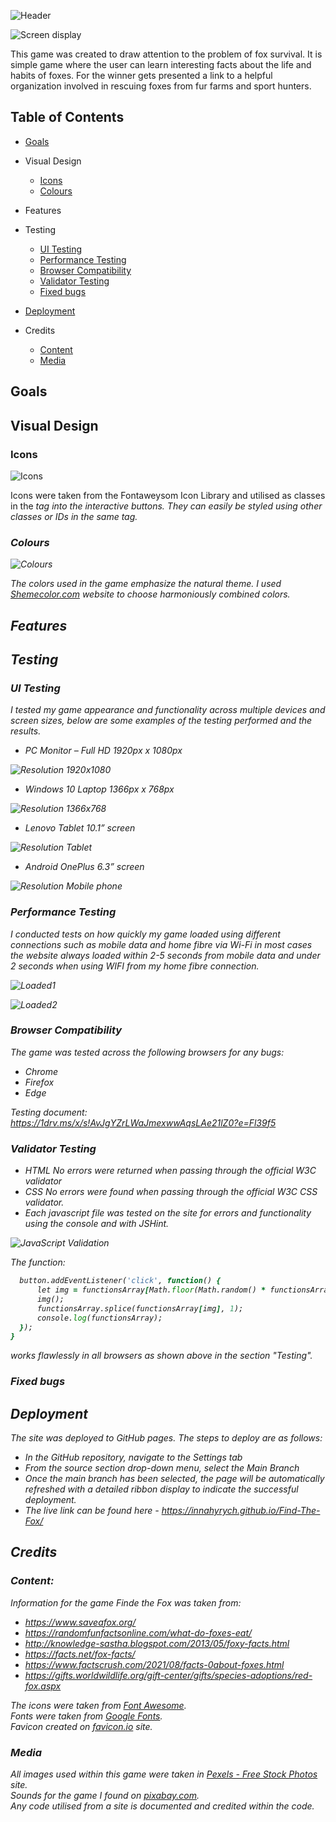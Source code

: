 ![Header](assets/images/readme_img/Header.jpg)

![Screen display](assets/images/readme_img/imagin3.jpg)

This game was created to draw attention to the problem of fox survival. It is  simple game where the user can learn interesting facts about the life and habits of foxes. For the winner gets presented a link to a helpful organization involved in rescuing foxes from fur farms and sport hunters.

## **Table of Contents**
* [Goals](#Goals)

* Visual Design
  - [Icons](#icons)
  - [Colours](#colours)
  
* Features

* Testing  
  - [UI Testing](#ui-testing)
  - [Performance Testing](#Performance-Testing)
  - [Browser Compatibility](#Browser-Compatibility)
  - [Validator Testing](#Validator-Testing)
  - [Fixed bugs](#fixed-bugs)

* [Deployment](#Deployment)

* Credits
    - [Content](#Content)
    - [Media](#Media)




## **Goals**

## **Visual Design**

### Icons

![Icons](assets/images/readme_img/icons.jpg)

Icons were taken from the Fontaweysom Icon Library and utilised as classes in the <i> tag into the interactive buttons. They can easily be styled using other classes or IDs in the same tag.

### Colours

![Colours](assets/images/readme_img/colours.jpg)

The colors used in the game emphasize the natural theme. I used [Shemecolor.com](https://www.schemecolor.com/without-fear.php) website to choose harmoniously combined colors. 

## **Features**


## **Testing**

### UI Testing

I tested my game appearance and functionality across multiple devices and screen sizes, below are some examples of the testing performed and the results.

* PC Monitor – Full HD 1920px x 1080px 

![Resolution 1920x1080](assets/images/readme_img/display_resolution1920.jpg)

* Windows 10 Laptop 1366px x 768px

![Resolution 1366x768](assets/images/readme_img/display_resolution1366.jpg)

* Lenovo Tablet 10.1” screen

![Resolution Tablet](assets/images/readme_img/Tablet.jpg)

* Android OnePlus 6.3” screen

![Resolution Mobile phone](assets/images/readme_img/mobile_screen.jpg)

### Performance Testing

I conducted tests on how quickly my game loaded using different connections such as mobile data and home fibre via Wi-Fi in most cases the website always loaded within 2-5 seconds from mobile data and under 2 seconds when using WIFI from my home fibre connection.

![Loaded1](assets/images/readme_img/2023-01-25_19-15-23.jpg)

![Loaded2](assets/images/readme_img/2023-01-25_19-17-39.jpg)

### Browser Compatibility

The game was tested across the following browsers for any bugs:

- Chrome
- Firefox
- Edge

Testing document:
<br>
https://1drv.ms/x/s!AvJgYZrLWaJmexwwAqsLAe21lZ0?e=Fl39f5


### Validator Testing

* HTML No errors were returned when passing through the official W3C validator
* CSS No errors were found when passing through the official W3C CSS validator. 
* Each javascript file was tested on the site for errors and functionality using the console and with JSHint.

![JavaScript Validation](assets/images/readme_img/validator-js.jpg)

The function:

  ````for (var button of buttonArray) {
    button.addEventListener('click', function() {       
        let img = functionsArray[Math.floor(Math.random() * functionsArray.length)];
        img();
        functionsArray.splice(functionsArray[img], 1);
        console.log(functionsArray);
    });
}
````        

works flawlessly in all browsers as shown above in the section "Testing".

### Fixed bugs

## **Deployment**

The site was deployed to GitHub pages. The steps to deploy are as follows:

* In the GitHub repository, navigate to the Settings tab
* From the source section drop-down menu, select the Main Branch
* Once the main branch has been selected, the page will be automatically refreshed with a detailed ribbon display to indicate the successful deployment.
* The live link can be found here - https://innahyrych.github.io/Find-The-Fox/

## **Credits**



### Content:

Information for the game Finde the Fox was taken from:
* https://www.saveafox.org/
* https://randomfunfactsonline.com/what-do-foxes-eat/                        
* http://knowledge-sastha.blogspot.com/2013/05/foxy-facts.html
* https://facts.net/fox-facts/
* https://www.factscrush.com/2021/08/facts-0about-foxes.html
* https://gifts.worldwildlife.org/gift-center/gifts/species-adoptions/red-fox.aspx

The icons were taken from [Font Awesome](https://fontawesome.com/).
<br>
Fonts were taken from [Google Fonts](https://fonts.google.com/).
<br>
Favicon created on [favicon.io](https://favicon.io/) site.


### Media

All images used within this game were taken in [Pexels - Free Stock Photos](https://www.pexels.com/) site.
<br>
Sounds for the game I found on [pixabay.com](https://pixabay.com/sound-effects/search/game/).
<br>
Any code utilised from a site is documented and credited within the code.